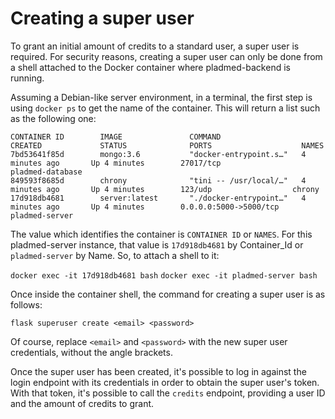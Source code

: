 # Creating a super user

To grant an initial amount of credits to a standard user, a super user is required. For security reasons, creating a super user can only be done from a shell attached to the Docker container where pladmed-backend is running.

Assuming a Debian-like server environment, in a terminal, the first step is using `docker ps` to get the name of the container. This will return a list such as the following one:

```
CONTAINER ID        IMAGE               COMMAND                  CREATED             STATUS              PORTS                    NAMES
7bd53641f85d        mongo:3.6           "docker-entrypoint.s…"   4 minutes ago       Up 4 minutes        27017/tcp                pladmed-database
849593f8685d        chrony              "tini -- /usr/local/…"   4 minutes ago       Up 4 minutes        123/udp                  chrony
17d918db4681        server:latest       "./docker-entrypoint…"   4 minutes ago       Up 4 minutes        0.0.0.0:5000->5000/tcp   pladmed-server
```
The value which identifies the container is `CONTAINER ID` or `NAMES`. For this pladmed-server instance, that value is `17d918db4681` by Container_Id or `pladmed-server` by Name. So, to attach a shell to it:

`docker exec -it 17d918db4681 bash`
`docker exec -it pladmed-server bash`

Once inside the container shell, the command for creating a super user is as follows:

`flask superuser create <email> <password>`

Of course, replace `<email>` and `<password>` with the new super user credentials, without the angle brackets.

Once the super user has been created, it's possible to log in against the login endpoint with its credentials in order to obtain the super user's token. With that token, it's possible to call the `credits` endpoint, providing a user ID and the amount of credits to grant.
